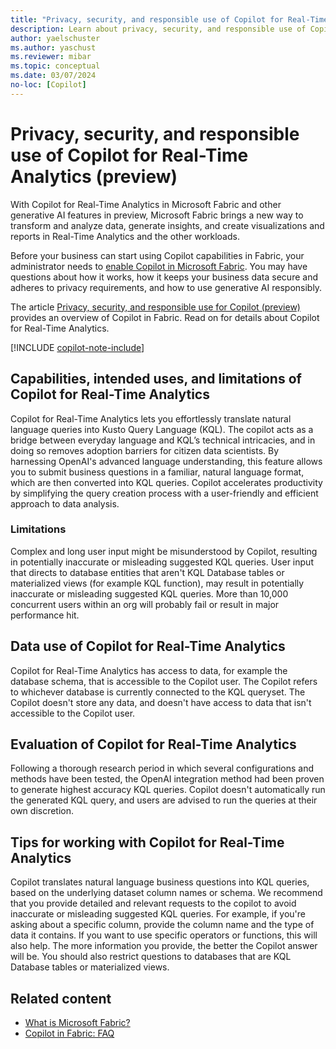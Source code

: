 ```yaml
---
title: "Privacy, security, and responsible use of Copilot for Real-Time Analytics (preview)"
description: Learn about privacy, security, and responsible use of Copilot for Real-Time Analytics in Microsoft Fabric.
author: yaelschuster
ms.author: yaschust
ms.reviewer: mibar
ms.topic: conceptual
ms.date: 03/07/2024
no-loc: [Copilot]
---
```


# Privacy, security, and responsible use of Copilot for Real-Time Analytics (preview)

With Copilot for Real-Time Analytics in Microsoft Fabric and other generative AI features in preview, Microsoft Fabric brings a new way to transform and analyze data, generate insights, and create visualizations and reports in Real-Time Analytics and the other workloads.

Before your business can start using Copilot capabilities in Fabric, your administrator needs to [enable Copilot in Microsoft Fabric](copilot-fabric-overview.md#enable-copilot). You may have questions about how it works, how it keeps your business data secure and adheres to privacy requirements, and how to use generative AI responsibly.

The article [Privacy, security, and responsible use for Copilot (preview)](copilot-privacy-security.md) provides an overview of Copilot in Fabric. Read on for details about Copilot for Real-Time Analytics.

[!INCLUDE [copilot-note-include](../includes/copilot-note-include.md)]

## Capabilities, intended uses, and limitations of Copilot for Real-Time Analytics

Copilot for Real-Time Analytics lets you effortlessly translate natural language queries into Kusto Query Language (KQL). The copilot acts as a bridge between everyday language and KQL’s technical intricacies, and in doing so removes adoption barriers for citizen data scientists. By harnessing OpenAI's advanced language understanding, this feature allows you to submit business questions in a familiar, natural language format, which are then converted into KQL queries. Copilot accelerates productivity by simplifying the query creation process with a user-friendly and efficient approach to data analysis.

### Limitations

Complex and long user input might be misunderstood by Copilot, resulting in potentially inaccurate or misleading suggested KQL queries. User input that directs to database entities that aren't KQL Database tables or materialized views (for example KQL function), may result in potentially inaccurate or misleading suggested KQL queries. More than 10,000 concurrent users within an org will probably fail or result in major performance hit.

## Data use of Copilot for Real-Time Analytics

Copilot for Real-Time Analytics has access to data, for example the database schema, that is accessible to the Copilot user. The Copilot refers to whichever database is currently connected to the KQL queryset. The Copilot doesn't store any data, and doesn't have access to data that isn't accessible to the Copilot user.

## Evaluation of Copilot for Real-Time Analytics

Following a thorough research period in which several configurations and methods have been tested, the OpenAI integration method had been proven to generate highest accuracy KQL queries. Copilot doesn't automatically run the generated KQL query, and users are advised to run the queries at their own discretion.
 
## Tips for working with Copilot for Real-Time Analytics

Copilot translates natural language business questions into KQL queries, based on the underlying dataset column names or schema. We recommend that you provide detailed and relevant requests to the copilot to avoid inaccurate or misleading suggested KQL queries.  For example, if you're asking about a specific column, provide the column name and the type of data it contains. If you want to use specific operators or functions, this will also help. The more information you provide, the better the Copilot answer will be. You should also restrict questions to databases that are KQL Database tables or materialized views.

## Related content

* [What is Microsoft Fabric?](microsoft-fabric-overview.md)
* [Copilot in Fabric: FAQ](copilot-faq-fabric.yml)
